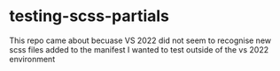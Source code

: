 # testing-scss-partials
This repo came about becuase VS 2022 did not seem to recognise new scss files added to the manifest
I wanted to test outside of the vs 2022 environment

